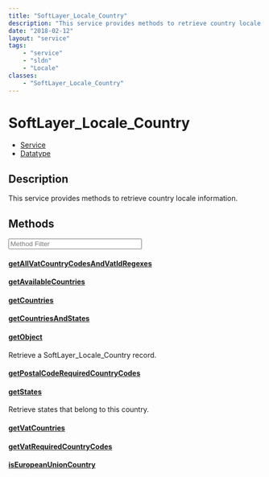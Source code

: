 ```yaml
---
title: "SoftLayer_Locale_Country"
description: "This service provides methods to retrieve country locale information."
date: "2018-02-12"
layout: "service"
tags:
    - "service"
    - "sldn"
    - "Locale"
classes:
    - "SoftLayer_Locale_Country"
---
```

# SoftLayer_Locale_Country
<div id='service-datatype'>
    <ul id='sldn-reference-tabs'>
    <li id='service'> <a href='/reference/services/SoftLayer_Locale_Country' >Service</a></li>    <li id='datatype'> <a href='/reference/datatypes/SoftLayer_Locale_Country' >Datatype</a></li>
    </ul>
</div>

## Description


This service provides methods to retrieve country locale information. 



        
<div id="properties" class="content service-content">

## Methods

<div class="view-filters">
    <div class="clearfix">
        <div class="search-input-box">
            <input placeholder="Method Filter" onkeyup="titleSearch(inputId='edit-combine', divId='method-div', elementClass='method-row')" 
                type="text" id="edit-combine" value="" size="30" maxlength="128" class="form-text">
        </div>
    </div>
</div>

<div id="method-div">

<div class="method-row">

#### [getAllVatCountryCodesAndVatIdRegexes](/reference/services/SoftLayer_Locale_Country/getAllVatCountryCodesAndVatIdRegexes)


</div>

<div class="method-row">

#### [getAvailableCountries](/reference/services/SoftLayer_Locale_Country/getAvailableCountries)


</div>

<div class="method-row">

#### [getCountries](/reference/services/SoftLayer_Locale_Country/getCountries)


</div>

<div class="method-row">

#### [getCountriesAndStates](/reference/services/SoftLayer_Locale_Country/getCountriesAndStates)


</div>

<div class="method-row">

#### [getObject](/reference/services/SoftLayer_Locale_Country/getObject)
Retrieve a SoftLayer_Locale_Country record.

</div>

<div class="method-row">

#### [getPostalCodeRequiredCountryCodes](/reference/services/SoftLayer_Locale_Country/getPostalCodeRequiredCountryCodes)


</div>

<div class="method-row">

#### [getStates](/reference/services/SoftLayer_Locale_Country/getStates)
Retrieve states that belong to this country.

</div>

<div class="method-row">

#### [getVatCountries](/reference/services/SoftLayer_Locale_Country/getVatCountries)


</div>

<div class="method-row">

#### [getVatRequiredCountryCodes](/reference/services/SoftLayer_Locale_Country/getVatRequiredCountryCodes)


</div>

<div class="method-row">

#### [isEuropeanUnionCountry](/reference/services/SoftLayer_Locale_Country/isEuropeanUnionCountry)


</div>
</div>

</div>

